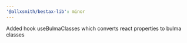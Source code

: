```yaml
---
'@allxsmith/bestax-lib': minor
---
```


Added hook useBulmaClasses which converts react properties to bulma classes
